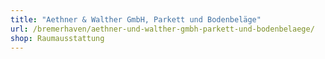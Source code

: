 ```yaml
---
title: "Aethner & Walther GmbH, Parkett und Bodenbeläge"
url: /bremerhaven/aethner-und-walther-gmbh-parkett-und-bodenbelaege/
shop: Raumausstattung
---
```

